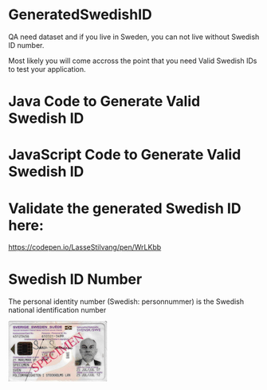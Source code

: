 # GeneratedSwedishID
QA need dataset and if you live in Sweden, you can not live without Swedish ID number.

Most likely you will come accross the point that you need Valid Swedish IDs to test your application.

# Java Code to Generate Valid Swedish ID

# JavaScript Code to Generate Valid Swedish ID

# Validate the generated Swedish ID here:
  https://codepen.io/LasseStilvang/pen/WrLKbb

# Swedish ID Number
The personal identity number (Swedish: personnummer) is the Swedish national identification number

![Swedish_ID](specimen_ID.png)
